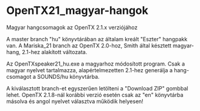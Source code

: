 # OpenTX21_magyar-hangok
Magyar hangcsomagok az OpenTX 2.1.x verziójához

A master branch "hu" könyvtárában az általam kreált "Eszter" hangpakk van.
A Mariska_21 branch az OpenTX 2.0-hoz, Smith által késztett magyar-hang, 2.1-hez alakított változata.

Az OpenTXspeaker21_hu.exe a magyarhoz módosított program. Csak a magyar nyelvet tartalmazza, alapértelmezetten 2.1-hez generálja a hang-csomagot a SOUNDS/hu könyvtárba.

A kiválasztott branch-et egyszerűen letölteni a "Download ZIP" gombbal lehet.
OpenTX 2.1.8-nál korábbi verzió esetén csak az "en" könyvtárba másolva és angol nyelvet választva működik helyesen!
